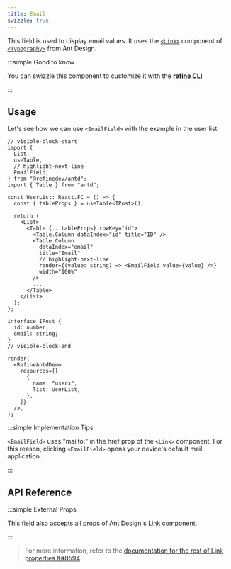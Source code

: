 ```yaml
---
title: Email
swizzle: true
---
```


This field is used to display email values. It uses the [`<Link>`](https://ant.design/components/typography/#FAQ) component of [`<Typography>`](https://ant.design/components/typography) from Ant Design.

:::simple Good to know

You can swizzle this component to customize it with the [**refine CLI**](/docs/packages/list-of-packages)

:::

## Usage

Let's see how we can use `<EmailField>` with the example in the user list:

```tsx live
// visible-block-start
import {
  List,
  useTable,
  // highlight-next-line
  EmailField,
} from "@refinedev/antd";
import { Table } from "antd";

const UserList: React.FC = () => {
  const { tableProps } = useTable<IPost>();

  return (
    <List>
      <Table {...tableProps} rowKey="id">
        <Table.Column dataIndex="id" title="ID" />
        <Table.Column
          dataIndex="email"
          title="Email"
          // highlight-next-line
          render={(value: string) => <EmailField value={value} />}
          width="100%"
        />
        ...
      </Table>
    </List>
  );
};

interface IPost {
  id: number;
  email: string;
}
// visible-block-end

render(
  <RefineAntdDemo
    resources={[
      {
        name: "users",
        list: UserList,
      },
    ]}
  />,
);
```

:::simple Implementation Tips

`<EmailField>` uses "mailto:" in the href prop of the `<Link>` component. For this reason, clicking `<EmailField>` opens your device's default mail application.

:::

## API Reference

<PropsTable module="@refinedev/antd/EmailField" />

:::simple External Props

This field also accepts all props of Ant Design's [Link](https://ant.design/components/typography/#How-to-use-Typography.Link-in-react-router) component.

:::

> For more information, refer to the [documentation for the rest of Link properties &#8594](https://ant.design/components/typography/#API)
